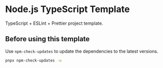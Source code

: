 # Node.js TypeScript Template

TypeScript + ESLint + Prettier project template.

## Before using this template

Use `npm-check-updates` to update the dependencies to the latest versions.

```bash
pnpx npm-check-updates -u
```
